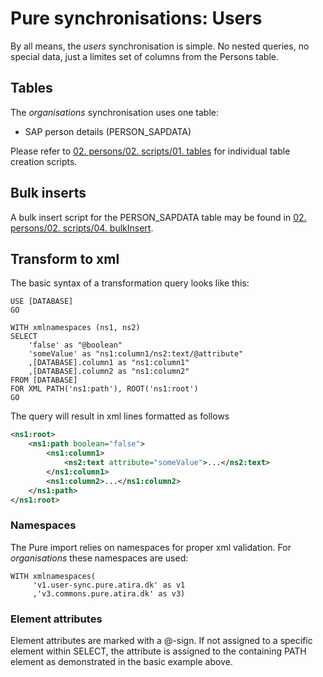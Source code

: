 # **Pure synchronisations: Users**

By all means, the *users* synchronisation is simple. No nested queries, no
 special data, just a limites set of columns from the Persons table.

## Tables

The *organisations* synchronisation uses one table:

- SAP person details (PERSON_SAPDATA)

Please refer to [02. persons/02. scripts/01. tables](../02.%20persons/02.%20scripts/01.%20tables) for
 individual table creation scripts.

## Bulk inserts

A bulk insert script for the PERSON_SAPDATA table may be found
 in [02. persons/02. scripts/04. bulkInsert](../02.%20persons/02.%20scripts/04.%20bulkInsert).
     
## Transform to xml

The basic syntax of a transformation query looks like this:

```tsql
USE [DATABASE]
GO

WITH xmlnamespaces (ns1, ns2)
SELECT
    'false' as "@boolean"
    'someValue' as "ns1:column1/ns2:text/@attribute"
    ,[DATABASE].column1 as "ns1:column1"
    ,[DATABASE].column2 as "ns1:column2"
FROM [DATABASE]
FOR XML PATH('ns1:path'), ROOT('ns1:root')
GO
```

The query will result in xml lines formatted as follows
```xml
<ns1:root>
    <ns1:path boolean="false">
        <ns1:column1>
            <ns2:text attribute="someValue">...</ns2:text>
        </ns1:column1>
        <ns1:column2>...</ns1:column2>
    </ns1:path>
</ns1:root>
```
  
### Namespaces

The Pure import relies on namespaces for proper xml validation. For
 *organisations* these namespaces are used:
 
 ```tsql
WITH xmlnamespaces(
      'v1.user-sync.pure.atira.dk' as v1
      ,'v3.commons.pure.atira.dk' as v3)
```
### Element attributes

Element attributes are marked with a @-sign. If not assigned to a specific
 element within SELECT, the attribute is assigned to the containing PATH
  element as demonstrated in the basic example above.